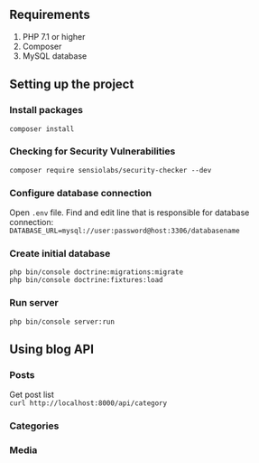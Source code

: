 ## Requirements ##
1. PHP 7.1 or higher
2. Composer
3. MySQL database

## Setting up the project ##

### Install packages ##
`composer install`

### Checking for Security Vulnerabilities ###
`composer require sensiolabs/security-checker --dev`

### Configure database connection ###
Open `.env` file. Find and edit line that is responsible for database connection:  
`DATABASE_URL=mysql://user:password@host:3306/databasename`

### Create initial database ###
`php bin/console doctrine:migrations:migrate`  
`php bin/console doctrine:fixtures:load`

### Run server ###
`php bin/console server:run`

## Using blog API ##

### Posts ###
Get post list  
`curl http://localhost:8000/api/category`

### Categories ###
### Media ###
